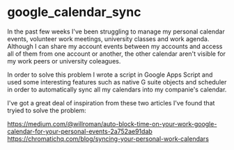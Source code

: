 # google_calendar_sync

In the past few weeks I've been struggling to manage my personal calendar events, volunteer work meetings, university classes and work agenda. Although I can share my account events between my accounts and access all of them from one account or another, the other calendar aren't visible for my work peers or university coleagues.

In order to solve this problem I wrote a script in Google Apps Script and used some interesting features such as native G suite objects and scheduler in order to automatically sync all my calendars into my companie's calendar.  

I've got a great deal of inspiration from these two articles I've found that tryied to solve the problem:

https://medium.com/@willroman/auto-block-time-on-your-work-google-calendar-for-your-personal-events-2a752ae91dab
https://chromatichq.com/blog/syncing-your-personal-work-calendars
